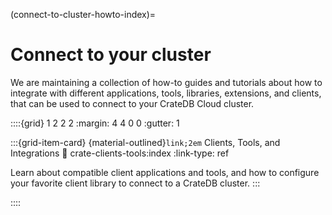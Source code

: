 (connect-to-cluster-howto-index)=
# Connect to your cluster

We are maintaining a collection of how-to guides and tutorials about how to
integrate with different applications, tools, libraries, extensions, and clients,
that can be used to connect to your CrateDB Cloud cluster.


::::{grid} 1 2 2 2
:margin: 4 4 0 0
:gutter: 1


:::{grid-item-card} {material-outlined}`link;2em` Clients, Tools, and Integrations
:link: crate-clients-tools:index
:link-type: ref

Learn about compatible client applications and tools, and how to configure
your favorite client library to connect to a CrateDB cluster.
:::


::::
